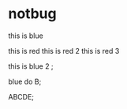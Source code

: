 # notbug


this is blue

this is red
this is red 2
this is red 3

this is blue 2 ;


blue do B;

ABCDE;

